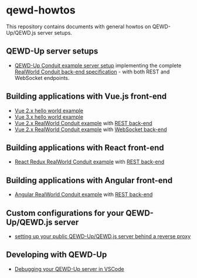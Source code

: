 # qewd-howtos

This repository contains documents with general howtos on QEWD-Up/QEWD.js server setups.

## QEWD-Up server setups

- [QEWD-Up Conduit example server setup](https://github.com/robtweed/qewd-conduit) implementing the complete [RealWorld Conduit back-end specification](https://github.com/gothinkster/realworld#backends) - with both REST and WebSocket endpoints.

## Building applications with Vue.js front-end

- [Vue 2.x hello world example](https://github.com/wdbacker/vue2-qewd-hello-world)
- [Vue 3.x hello world example](https://github.com/wdbacker/vue3-qewd-hello-world)
- [Vue 2.x RealWorld Conduit example](https://github.com/wdbacker/vue-realworld-example-app) with [REST back-end](VueRealWorldConduit.md)
- [Vue 2.x RealWorld Conduit example](https://github.com/wdbacker/vue-realworld-example-app) with [WebSocket back-end](VueRealWorldConduitWS.md)

## Building applications with React front-end

- [React Redux RealWorld Conduit example](https://github.com/wdbacker/react-redux-realworld-example-app) with [REST back-end](ReactRealWorldConduit.md)

## Building applications with Angular front-end

- [Angular RealWorld Conduit example](https://github.com/wdbacker/angular-realworld-example-app) with [REST back-end](AngularRealWorldConduit.md)

## Custom configurations for your QEWD-Up/QEWD.js server

- [setting up your public QEWD-Up/QEWD.js server behind a reverse proxy](ReverseProxy.md)

## Developing with QEWD-Up

- [Debugging your QEWD-Up server in VSCode](Debugging.md)